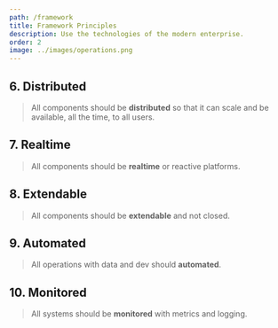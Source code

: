 ```yaml
---
path: /framework
title: Framework Principles
description: Use the technologies of the modern enterprise. 
order: 2
image: ../images/operations.png
---
```


## 6. Distributed

> All components should be **distributed** so that it can scale and be available, all the time, to all users.

## 7. Realtime

> All components should be **realtime** or reactive platforms.

## 8. Extendable

> All components should be **extendable** and not closed.

## 9. Automated

> All operations with data and dev should **automated**.

## 10. Monitored

> All systems should be **monitored** with metrics and logging.

<!-- end -->
